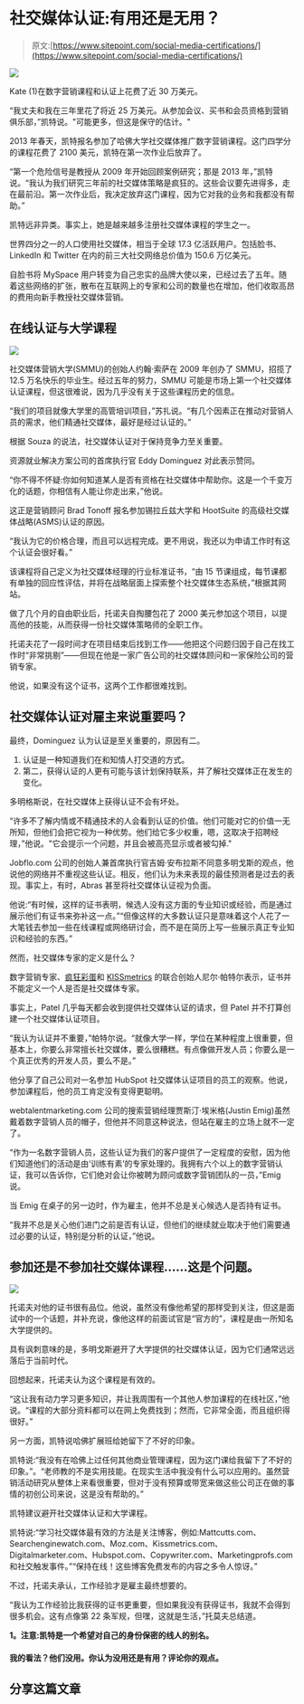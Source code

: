 # 社交媒体认证:有用还是无用？

> 原文:[https://www.sitepoint.com/social-media-certifications/](https://www.sitepoint.com/social-media-certifications/)

![](../Images/8190bc369338baad8152c2cd214bc756.png)

Kate (1)在数字营销课程和认证上花费了近 30 万美元。

“我丈夫和我在三年里花了将近 25 万美元。从参加会议、买书和会员资格到营销俱乐部，”凯特说。"可能更多，但这是保守的估计。"

2013 年春天，凯特报名参加了哈佛大学社交媒体推广数字营销课程。这门四学分的课程花费了 2100 美元，凯特在第一次作业后放弃了。

“第一个危险信号是教授从 2009 年开始回顾案例研究；那是 2013 年，”凯特说。“我认为我们研究三年前的社交媒体策略是疯狂的。这些会议要先进得多，走在最前沿。第一次作业后，我决定放弃这门课程，因为它对我的业务和我都没有帮助。”

凯特远非异类。事实上，她是越来越多注册社交媒体课程的学生之一。

世界四分之一的人口使用社交媒体，相当于全球 17.3 亿活跃用户。包括脸书、LinkedIn 和 Twitter 在内的前三大社交网络总价值为 150.6 万亿美元。

自脸书将 MySpace 用户转变为自己忠实的品牌大使以来，已经过去了五年。随着这些网络的扩张，散布在互联网上的专家和公司的数量也在增加，他们收取高昂的费用向新手教授社交媒体营销。

## 在线认证与大学课程

![](../Images/d83298f61e91f9143a3dec89ae0469e4.png)

社交媒体营销大学(SMMU)的创始人约翰·索萨在 2009 年创办了 SMMU，招揽了 12.5 万名快乐的毕业生。经过五年的努力，SMMU 可能是市场上第一个社交媒体认证课程，但这很难说，因为几乎没有关于这些课程历史的信息。

“我们的项目就像大学里的高管培训项目，”苏扎说。“有几个因素正在推动对营销人员的需求，他们精通社交媒体，最好是经过认证的。”

根据 Souza 的说法，社交媒体认证对于保持竞争力至关重要。

资源就业解决方案公司的首席执行官 Eddy Dominguez 对此表示赞同。

“你不得不怀疑:你如何知道某人是否有资格在社交媒体中帮助你。这是一个千变万化的话题，你相信有人能让你走出来，”他说。

这正是营销顾问 Brad Tonoff 报名参加锡拉丘兹大学和 HootSuite 的高级社交媒体战略(ASMS)认证的原因。

“我认为它的价格合理，而且可以远程完成。更不用说，我还以为申请工作时有这个认证会很好看。”

该课程将自己定义为社交媒体经理的行业标准证书，“由 15 节课组成，每节课都有单独的回应性评估，并将在战略层面上探索整个社交媒体生态系统，”根据其网站。

做了几个月的自由职业后，托诺夫自掏腰包花了 2000 美元参加这个项目，以提高他的技能，从而获得一份社交媒体策略师的全职工作。

托诺夫花了一段时间才在项目结束后找到工作——他把这个问题归因于自己在找工作时“非常挑剔”——但现在他是一家广告公司的社交媒体顾问和一家保险公司的营销专家。

他说，如果没有这个证书，这两个工作都很难找到。

## 社交媒体认证对雇主来说重要吗？

最终，Dominguez 认为认证是至关重要的，原因有二。

1.  认证是一种知道我们在和知情人打交道的方式。
2.  第二，获得认证的人更有可能与该计划保持联系，并了解社交媒体正在发生的变化。

多明格斯说，在社交媒体上获得认证不会有坏处。

“许多不了解内情或不精通技术的人会看到认证的价值。他们可能对它的价值一无所知，但他们会把它视为一种优势。他们给它多少权重，嗯，这取决于招聘经理，”他说。"它会提示一个问题，并且会被高亮显示或者被勾掉."

Jobflo.com 公司的创始人兼首席执行官吉姆·安布拉斯不同意多明戈斯的观点，他说他的网络并不重视这些认证。相反，他们认为未来表现的最佳预测者是过去的表现。事实上，有时，Abras 甚至将社交媒体认证视为负面。

他说:“有时候，这样的证书表明，候选人没有这方面的专业知识或经验，而是通过展示他们有证书来弥补这一点。”“但像这样的大多数认证只是意味着这个人花了一大笔钱去参加一些在线课程或网络研讨会，而不是在简历上写一些展示真正专业知识和经验的东西。”

然而，社交媒体专家的定义是什么？

数字营销专家、[疯狂彩蛋](http://crazyegg.com)和 [KISSmetrics](http://kissmetrics.com) 的联合创始人尼尔·帕特尔表示，证书并不能定义一个人是否是社交媒体专家。

事实上，Patel 几乎每天都会收到提供社交媒体认证的请求，但 Patel 并不打算创建一个社交媒体认证项目。

“我认为认证并不重要，”帕特尔说。“就像大学一样，学位在某种程度上很重要，但基本上，你要么非常擅长社交媒体，要么很糟糕。有点像做开发人员；你要么是一个真正优秀的开发人员，要么不是。”

他分享了自己公司对一名参加 HubSpot 社交媒体认证项目的员工的观察。他说，参加课程后，他的员工肯定没有变得更聪明。

webtalentmarketing.com 公司的搜索营销经理贾斯汀·埃米格(Justin Emig)虽然戴着数字营销人员的帽子，但他并不同意这种说法，但站在雇主的立场上就不一定了。

“作为一名数字营销人员，这些认证为我们的客户提供了一定程度的安慰，因为他们知道他们的活动是由‘训练有素’的专家处理的。我拥有六个以上的数字营销认证，我可以告诉你，它们绝对会让你被聘为顾问或数字营销团队的一员，”Emig 说。

当 Emig 在桌子的另一边时，作为雇主，他并不总是关心候选人是否持有证书。

“我并不总是关心他们进门之前是否有认证，但他们的继续就业取决于他们需要通过必要的认证，特别是分析的认证，”他说。

## 参加还是不参加社交媒体课程……这是个问题。

![](../Images/c993a89acdffbe2bfcfd7546783ba4bd.png)

托诺夫对他的证书很有品位。他说，虽然没有像他希望的那样受到关注，但这是面试中的一个话题，并补充说，像他这样的前面试官是“官方的”，课程是由一所知名大学提供的。

具有讽刺意味的是，多明戈斯避开了大学提供的社交媒体认证，因为它们通常远远落后于当前时代。

回想起来，托诺夫认为这个课程是有效的。

“这让我有动力学习更多知识，并让我周围有一个其他人参加课程的在线社区，”他说。“课程的大部分资料都可以在网上免费找到；然而，它非常全面，而且组织得很好。”

另一方面，凯特说哈佛扩展班给她留下了不好的印象。

凯特说:“我没有在哈佛上过任何其他商业管理课程，因为这门课给我留下了不好的印象。”。“老师教的不是实用技能。在现实生活中我没有什么可以应用的。虽然营销活动研究从整体上来看很重要，但对于没有预算或带宽来做这些公司正在做的事情的初创公司来说，这是没有帮助的。”

凯特建议避开社交媒体认证和大学课程。

凯特说:“学习社交媒体最有效的方法是关注博客，例如:Mattcutts.com、Searchenginewatch.com、Moz.com、Kissmetrics.com、Digitalmarketer.com、Hubspot.com、Copywriter.com、Marketingprofs.com 和社交触发事件。”“保持在线！这些博客免费发布的内容之多令人惊讶。”

不过，托诺夫承认，工作经验才是雇主最终想要的。

“我认为工作经验比我获得的证书更重要，但如果我没有获得证书，我就不会得到很多机会。这有点像第 22 条军规，但嘿，这就是生活，”托莫夫总结道。

**1。注意:凯特是一个希望对自己的身份保密的线人的别名。**

#### 我的看法？他们没用。你认为没用还是有用？评论你的观点。

## 分享这篇文章